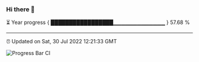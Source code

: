 ### Hi there 👋

⏳ Year progress { █████████████████▁▁▁▁▁▁▁▁▁▁▁▁▁ } 57.68 %

---

⏰ Updated on Sat, 30 Jul 2022 12:21:33 GMT

![Progress Bar CI](https://github.com/liununu/liununu/workflows/Progress%20Bar%20CI/badge.svg)
